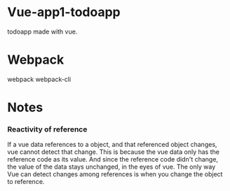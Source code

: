 # Vue-app1-todoapp
todoapp made with vue.

# Webpack
webpack webpack-cli

# Notes

### Reactivity of reference
If a vue data references to a object, and that referenced object changes, vue cannot detect that change. This is because the vue data only has the reference code as its value. And since the reference code didn't change, the value of the data stays unchanged, in the eyes of vue. The only way Vue can detect changes among references is when you change the object to reference.